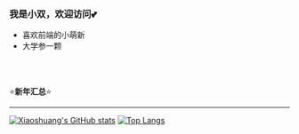 ### 我是小双，欢迎访问💕

- 喜欢前端的小萌新
- 大学参一颗

<br>
<br>


⭐**新年汇总**⭐
<hr>

[![Xiaoshuang's GitHub stats](https://github-readme-stats.vercel.app/api?username=XiaoShuang&show_icons=true&theme=radical)](https://github.com/anuraghazra/github-readme-stats)
[![Top Langs](https://github-readme-stats.vercel.app/api/top-langs/?username=xiaoshuang20&layout=compact)](https://github.com/anuraghazra/github-readme-stats)



